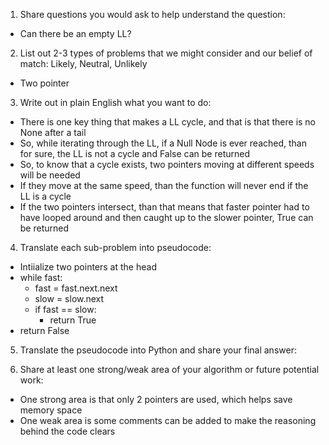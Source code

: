 1. Share questions you would ask to help understand the question:
- Can there be an empty LL?

2. List out 2-3 types of problems that we might consider and our belief of match: Likely, Neutral, Unlikely
- Two pointer 

3. Write out in plain English what you want to do: 
- There is one key thing that makes a LL cycle, and that is that there is no None after a tail
- So, while iterating through the LL, if a Null Node is ever reached, than for sure, the LL is not a cycle and False can be returned
- So, to know that a cycle exists, two pointers moving at different speeds will be needed 
- If they move at the same speed, than the function will never end if the LL is a cycle
- If the two pointers intersect, than that means that faster pointer had to have looped around and then caught up to the slower pointer, True can be returned  

4. Translate each sub-problem into pseudocode:
- Intiialize two pointers at the head
- while fast:
    - fast = fast.next.next
    - slow = slow.next
    - if fast == slow:
        - return True
- return False

5. Translate the pseudocode into Python and share your final answer:
  <!-- class Solution:
    def hasCycle(self, head: Optional[ListNode]) -> bool:
        slow, fast = head, head

        while fast and fast.next:
            fast = fast.next.next
            slow = slow.next
            if fast == slow:
                return True
        return False -->

6. Share at least one strong/weak area of your algorithm or future potential work:
- One strong area is that only 2 pointers are used, which helps save memory space
- One weak area is some comments can be added to make the reasoning behind the code clears